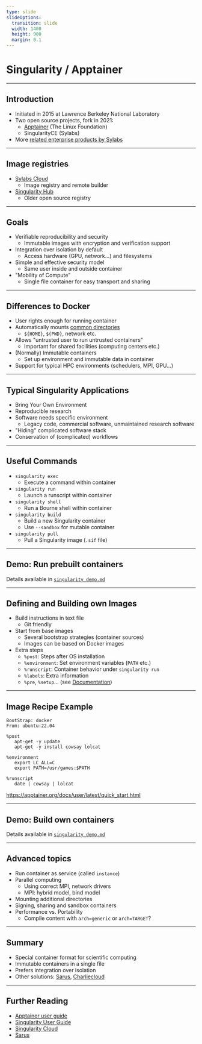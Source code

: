 ```yaml
---
type: slide
slideOptions:
  transition: slide
  width: 1400
  height: 900
  margin: 0.1
---
```


<style>
  .reveal strong {
  font-weight: bold;
    color: orange;
  }
  .reveal p {
    text-align: left;
  }
  .reveal section h1 {
    color: orange;
  }
  .reveal section h2 {
    color: orange;
  }
</style>

# Singularity / Apptainer

---

## Introduction

- Initiated in 2015 at Lawrence Berkeley National Laboratory
- Two open source projects, fork in 2021:
    - [Apptainer](https://apptainer.org/) (The Linux Foundation)
    - SingularityCE (Sylabs)
- More [related enterprise products by Sylabs](https://sylabs.io/products/)

---

## Image registries

- [Sylabs Cloud](https://cloud.sylabs.io/library)
    - Image registry and remote builder
- [Singularity Hub](https://singularityhub.github.io)
    - Older open source registry

---

## Goals

- Verifiable reproducibility and security
    - Immutable images with encryption and verification support
- Integration over isolation by default
    - Access hardware (GPU, network...) and filesystems
- Simple and effective security model
    - Same user inside and outside container
- "Mobility of Compute"
    - Single file container for easy transport and sharing

---

## Differences to Docker

- User rights enough for running container
- Automatically mounts [common directories](https://apptainer.org/docs/user/latest/bind_paths_and_mounts.html#system-defined-bind-paths)
    - `${HOME}`, `${PWD}`, network etc.
- Allows "untrusted user to run untrusted containers"
    - Important for shared facilities (computing centers etc.)
- (Normally) Immutable containers
    - Set up environment and immutable data in container
- Support for typical HPC environments (schedulers, MPI, GPU...)

---

## Typical Singularity Applications

- Bring Your Own Environment
- Reproducible research
- Software needs specific environment
    - Legacy code, commercial software, unmaintained research software
- "Hiding" complicated software stack
- Conservation of (complicated) workflows

---

## Useful Commands

- `singularity exec`
    - Execute a command within container
- `singularity run`
    - Launch a runscript within container
- `singularity shell`
    - Run a Bourne shell within container
- `singularity build`
    - Build a new Singularity container
    - Use `--sandbox` for mutable container
- `singularity pull`
    - Pull a Singularity image (`.sif` file)

---

## Demo: Run prebuilt containers

Details available in [`singularity_demo.md`](https://github.com/Simulation-Software-Engineering/Lecture-Material/blob/main/02_virtualization_and_containers/singularity_demo.md)

---

## Defining and Building own Images

- Build instructions in text file
    - Git friendly
- Start from base images
    - Several bootstrap strategies (container sources)
    - Images can be based on Docker images
- Extra steps
    - `%post`: Steps after OS installation
    - `%environment`: Set environment variables (`PATH` etc.)
    - `%runscript`: Container behavior under `singularity run`
    - `%labels`: Extra information
    - `%pre`, `%setup`... (see [Documentation](https://apptainer.org/docs/user/latest/definition_files.html))

---

## Image Recipe Example

```Singularity
BootStrap: docker
From: ubuntu:22.04

%post
   apt-get -y update
   apt-get -y install cowsay lolcat

%environment
   export LC_ALL=C
   export PATH=/usr/games:$PATH

%runscript
   date | cowsay | lolcat
```

https://apptainer.org/docs/user/latest/quick_start.html

---

## Demo: Build own containers

Details available in [`singularity_demo.md`](https://github.com/Simulation-Software-Engineering/Lecture-Material/blob/main/02_virtualization_and_containers/singularity_demo.md)

---

## Advanced topics

- Run container as service (called `instance`)
- Parallel computing
    - Using correct MPI, network drivers
    - MPI: hybrid model, bind model
- Mounting additional directories
- Signing, sharing and sandbox containers
- Performance vs. Portability
    - Compile content with `arch=generic` or `arch=TARGET`?

---

## Summary

- Special container format for scientific computing
- Immutable containers in a single file
- Prefers integration over isolation
- Other solutions: [Sarus](https://user.cscs.ch/tools/containers/sarus/), [Charliecloud](https://charliecloud.io/latest/index.html)

---

## Further Reading

- [Apptainer user guide](https://apptainer.org/docs/user/latest/index.html)
- [Singularity User Guide](https://docs.sylabs.io/guides/main/user-guide/)
- [Singularity Cloud](https://cloud.sylabs.io/library)
- [Sarus](https://user.cscs.ch/tools/containers/sarus/)
